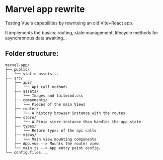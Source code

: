 # Marvel app rewrite

Testing Vue's capabilities by rewriteing an old Vite+React app.

It implements the basics: routing, state management, lifecycle methods for asynchronous data awaiting...

## Folder structure:

```
marvel-app/
├── public/
│   └── static assets...
├── src/
│   ├── api/
│   │   └── Api call methods
│   ├── assets/
│   │   └── Images and tailwind.css
│   ├── components/
│   │   └── Pieces of the main Views
│   ├── router/
│   │   └── A history browser instance with the routes
│   ├── store/
│   │   └── A Pinia store instance than handles the app state
│   ├── types/
│   │   └── Return types of the api calls
│   ├── views/
│   │   └── Main view mounting components
│   ├── App.vue --> Mounts the router view
│   └── main.ts --> App entry point config.
└── config.files...
```